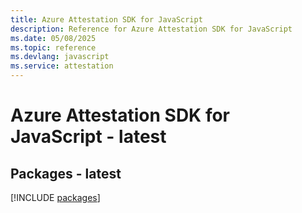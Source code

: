```yaml
---
title: Azure Attestation SDK for JavaScript
description: Reference for Azure Attestation SDK for JavaScript
ms.date: 05/08/2025
ms.topic: reference
ms.devlang: javascript
ms.service: attestation
---
```

# Azure Attestation SDK for JavaScript - latest
## Packages - latest
[!INCLUDE [packages](attestation-index.md)]